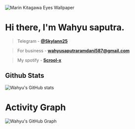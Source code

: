 ![Marin Kitagawa Eyes Wallpaper](https://user-images.githubusercontent.com/91831925/152347193-c3032e89-29ce-4899-9b08-88317705b7c0.jpg)



# **Hi there, I'm Wahyu saputra.**

> Telegram - **[@Skylann25](https://t.me/Skylann25)**

> For business - **wahyusaputraramdani587@gmail.com**

> My spotify - **[Scrool-x](https://open.spotify.com/user/316ps7xfvhwyjdsy5ugzhmfxhl74?si=8537cf7b43ad4811)**

## Github Stats
![Wahyu's GitHub stats](https://github-readme-stats.vercel.app/api?username=Wahyu213&show_icons=true&theme=synthwave)

# Activity Graph


![Wahyu's GitHub Graph](https://activity-graph.herokuapp.com/graph?username=Wahyu213&custom_title=My%20Graph&bg_color=241731&line=f20f80&color=f52f91&point=fdf5ea&hide_border=true&area=false&area_color=fdf5ea)

